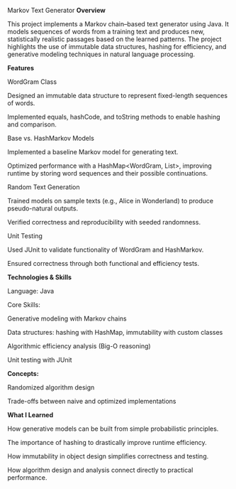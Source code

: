 Markov Text Generator
**Overview**

This project implements a Markov chain–based text generator using Java. It models sequences of words from a training text and produces new, statistically realistic passages based on the learned patterns. The project highlights the use of immutable data structures, hashing for efficiency, and generative modeling techniques in natural language processing.

**Features**

WordGram Class

Designed an immutable data structure to represent fixed-length sequences of words.

Implemented equals, hashCode, and toString methods to enable hashing and comparison.

Base vs. HashMarkov Models

Implemented a baseline Markov model for generating text.

Optimized performance with a HashMap<WordGram, List<String>>, improving runtime by storing word sequences and their possible continuations.

Random Text Generation

Trained models on sample texts (e.g., Alice in Wonderland) to produce pseudo-natural outputs.

Verified correctness and reproducibility with seeded randomness.

Unit Testing

Used JUnit to validate functionality of WordGram and HashMarkov.

Ensured correctness through both functional and efficiency tests.

**Technologies & Skills**

Language: Java

Core Skills:

Generative modeling with Markov chains

Data structures: hashing with HashMap, immutability with custom classes

Algorithmic efficiency analysis (Big-O reasoning)

Unit testing with JUnit

**Concepts:**

Randomized algorithm design

Trade-offs between naive and optimized implementations

**What I Learned**

How generative models can be built from simple probabilistic principles.

The importance of hashing to drastically improve runtime efficiency.

How immutability in object design simplifies correctness and testing.

How algorithm design and analysis connect directly to practical performance.
